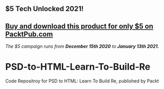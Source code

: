 ## $5 Tech Unlocked 2021!
[Buy and download this product for only $5 on PacktPub.com](https://www.packtpub.com/)
-----
*The $5 campaign         runs from __December 15th 2020__ to __January 13th 2021.__*

# PSD-to-HTML-Learn-To-Build-Re
Code Repositroy for PSD to HTML: Learn To Build Re, published by Packt
